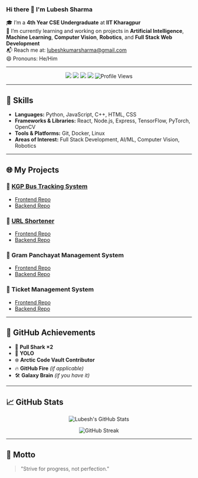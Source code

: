 ### Hi there 👋 I'm Lubesh Sharma

🎓 I’m a **4th Year CSE Undergraduate** at **IIT Kharagpur**  
🌱 I’m currently learning and working on projects in **Artificial Intelligence**, **Machine Learning**, **Computer Vision**, **Robotics**, and **Full Stack Web Development**  
📬 Reach me at: [lubeshkumarsharma@gmail.com](mailto:lubeshkumarsharma@gmail.com)  
😄 Pronouns: He/Him

---

<p align="center">
  <img src="https://img.shields.io/badge/Branch-CSE-blue?style=for-the-badge" />
  <img src="https://img.shields.io/badge/IIT-Kharagpur-blue?style=for-the-badge" />
  <img src="https://img.shields.io/badge/Tech-WebDev/AI/ML/CV-orange?style=for-the-badge" />
  <img src="https://img.shields.io/badge/Tools-React/TensorFlow/Linux-green?style=for-the-badge" />
  <img src="https://komarev.com/ghpvc/?username=Lubesh-Sharma&label=Profile%20Views&color=0e75b6&style=for-the-badge" alt="Profile Views" />
</p>

---

## 🚀 Skills
- **Languages:** Python, JavaScript, C++, HTML, CSS
- **Frameworks & Libraries:** React, Node.js, Express, TensorFlow, PyTorch, OpenCV
- **Tools & Platforms:** Git, Docker, Linux
- **Areas of Interest:** Full Stack Development, AI/ML, Computer Vision, Robotics

---

## 🌐 My Projects

### 🔹 [KGP Bus Tracking System](https://kgp-bus-frontend.vercel.app/)
- [Frontend Repo](https://github.com/Lubesh-Sharma/KGP_BUS_FRONTEND)
- [Backend Repo](https://github.com/Lubesh-Sharma/KGP_BUS_Backend)

### 🔹 [URL Shortener](https://url-frontend-six.vercel.app/)
- [Frontend Repo](https://github.com/Lubesh-Sharma/url_frontend)
- [Backend Repo](https://github.com/Lubesh-Sharma/url_backend)

### 🔹 Gram Panchayat Management System
- [Frontend Repo](https://github.com/Lubesh-Sharma/KGP_BUS_FRONTEND)
- [Backend Repo](https://github.com/Lubesh-Sharma/KGP_BUS_Backend)

### 🔹 Ticket Management System
- [Frontend Repo](https://github.com/Lubesh-Sharma/KGP_BUS_FRONTEND)
- [Backend Repo](https://github.com/Lubesh-Sharma/KGP_BUS_Backend)

---

## 🏅 GitHub Achievements

- 🦈 **Pull Shark ×2**
- 🤖 **YOLO**
- ❄️ **Arctic Code Vault Contributor**
- 🔥 **GitHub Fire** *(if applicable)*
- 🛠️ **Galaxy Brain** *(if you have it)*

<!-- Optionally, you can add badge images if you want -->

---

## 📈 GitHub Stats

<p align="center">
  <img src="https://github-readme-stats.vercel.app/api?username=Lubesh-Sharma&show_icons=true&theme=radical" alt="Lubesh's GitHub Stats" />
</p>

<p align="center">
  <img src="https://github-readme-streak-stats.herokuapp.com/?user=Lubesh-Sharma&theme=radical" alt="GitHub Streak" />
</p>

---

## 💬 Motto

> "Strive for progress, not perfection."
